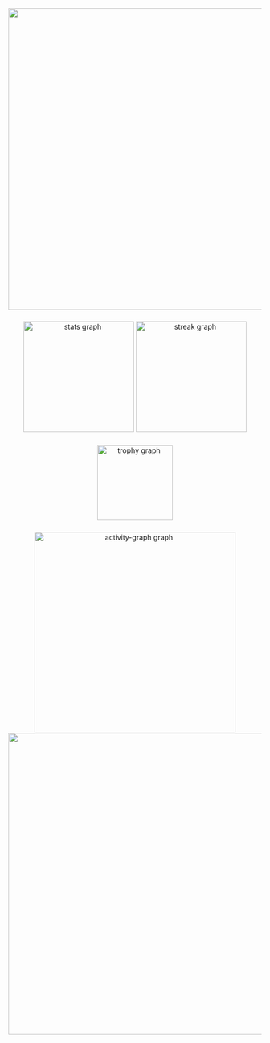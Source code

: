 <div align="center">
  <img height="600" src="https://media1.tenor.com/m/8-YM-VsV5oAAAAAC/hacker-hacker-man.gif"  />
</div>

###

<div align="center">
  <img src="https://github-readme-stats.vercel.app/api?username=CyberAlbSecOP&hide_title=false&hide_rank=true&show_icons=true&include_all_commits=true&count_private=true&disable_animations=false&theme=monokai&locale=en&hide_border=false&order=1" height="220" alt="stats graph"  />
  <img src="https://streak-stats.demolab.com?user=CyberAlbSecOP&locale=en&mode=daily&theme=monokai&hide_border=false&border_radius=5&order=3" height="220" alt="streak graph"  />
</div>

###

<div align="center">
  <img src="https://github-profile-trophy.vercel.app?username=CyberAlbSecOP&theme=monokai&column=-1&row=1&margin-w=8&margin-h=8&no-bg=false&no-frame=false&order=4" height="150" alt="trophy graph"  />
</div>

###

<div align="center">
  <img src="https://github-readme-activity-graph.vercel.app/graph?username=CyberAlbSecOP&radius=16&theme=monokai&area=true&order=5" height="400" alt="activity-graph graph"  />
  <img height="600" src="https://media3.giphy.com/media/v1.Y2lkPTc5MGI3NjExaG0yM3ZpenN5andkaXA4djR4MHR2Z3NteWNtdmdqOXczemljdHo4cCZlcD12MV9pbnRlcm5hbF9naWZfYnlfaWQmY3Q9Zw/yb2NWfVRHaHqKeLdxL/giphy.gif"  />
</div>

###
